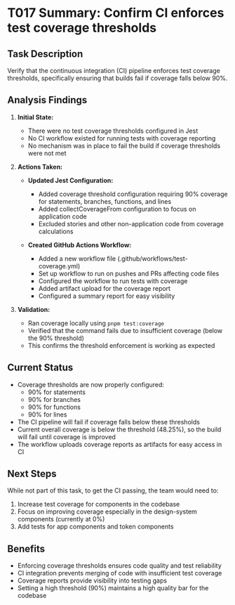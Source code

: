 # T017 Summary: Confirm CI enforces test coverage thresholds

## Task Description
Verify that the continuous integration (CI) pipeline enforces test coverage thresholds, specifically ensuring that builds fail if coverage falls below 90%.

## Analysis Findings

1. **Initial State:**
   - There were no test coverage thresholds configured in Jest
   - No CI workflow existed for running tests with coverage reporting
   - No mechanism was in place to fail the build if coverage thresholds were not met

2. **Actions Taken:**
   - **Updated Jest Configuration:**
     - Added coverage threshold configuration requiring 90% coverage for statements, branches, functions, and lines
     - Added collectCoverageFrom configuration to focus on application code
     - Excluded stories and other non-application code from coverage calculations
     
   - **Created GitHub Actions Workflow:**
     - Added a new workflow file (.github/workflows/test-coverage.yml)
     - Set up workflow to run on pushes and PRs affecting code files
     - Configured the workflow to run tests with coverage
     - Added artifact upload for the coverage report
     - Configured a summary report for easy visibility 

3. **Validation:**
   - Ran coverage locally using `pnpm test:coverage`
   - Verified that the command fails due to insufficient coverage (below the 90% threshold)
   - This confirms the threshold enforcement is working as expected

## Current Status
- Coverage thresholds are now properly configured:
  - 90% for statements
  - 90% for branches
  - 90% for functions
  - 90% for lines
- The CI pipeline will fail if coverage falls below these thresholds
- Current overall coverage is below the threshold (48.25%), so the build will fail until coverage is improved
- The workflow uploads coverage reports as artifacts for easy access in CI

## Next Steps
While not part of this task, to get the CI passing, the team would need to:
1. Increase test coverage for components in the codebase
2. Focus on improving coverage especially in the design-system components (currently at 0%)
3. Add tests for app components and token components

## Benefits
- Enforcing coverage thresholds ensures code quality and test reliability
- CI integration prevents merging of code with insufficient test coverage
- Coverage reports provide visibility into testing gaps
- Setting a high threshold (90%) maintains a high quality bar for the codebase